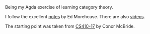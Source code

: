 Being my Agda exercise of learning category theory.

I follow the excellent
[notes](http://emorehouse.web.wesleyan.edu/research/notes/basic_category_theory.pdf)
by Ed Morehouse. There are also
[videos](https://www.youtube.com/playlist?list=PLiHLLF-foEexKDi7tmiO5tP8Uxt0ueK-L).

The starting point was taken from
[CS410-17](https://github.com/pigworker/CS410-17/blob/master/exercises/CS410-Categories.agda)
by Conor McBride.
